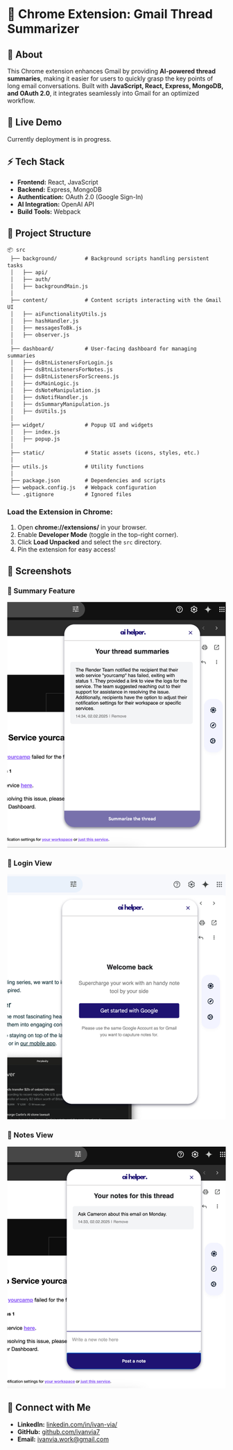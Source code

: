# 🚀 Chrome Extension: Gmail Thread Summarizer

## 📝 About

This Chrome extension enhances Gmail by providing **AI-powered thread summaries**, making it easier for users to quickly grasp the key points of long email conversations. Built with **JavaScript, React, Express, MongoDB, and OAuth 2.0**, it integrates seamlessly into Gmail for an optimized workflow.

## 🔗 Live Demo

Currently deployment is in progress.

## ⚡ Tech Stack

- **Frontend:** React, JavaScript
- **Backend:** Express, MongoDB
- **Authentication:** OAuth 2.0 (Google Sign-In)
- **AI Integration:** OpenAI API
- **Build Tools:** Webpack

## 📂 Project Structure

```
📦 src
 ├── background/         # Background scripts handling persistent tasks
 │   ├── api/
 │   ├── auth/
 │   ├── backgroundMain.js
 │
 ├── content/            # Content scripts interacting with the Gmail UI
 │   ├── aiFunctionalityUtils.js
 │   ├── hashHandler.js
 │   ├── messagesToBk.js
 │   ├── observer.js
 │
 ├── dashboard/          # User-facing dashboard for managing summaries
 │   ├── dsBtnListenersForLogin.js
 │   ├── dsBtnListenersForNotes.js
 │   ├── dsBtnListenersForScreens.js
 │   ├── dsMainLogic.js
 │   ├── dsNoteManipulation.js
 │   ├── dsNotifHandler.js
 │   ├── dsSummaryManipulation.js
 │   ├── dsUtils.js
 │
 ├── widget/             # Popup UI and widgets
 │   ├── index.js
 │   ├── popup.js
 │
 ├── static/             # Static assets (icons, styles, etc.)
 │
 ├── utils.js            # Utility functions
 │
 ├── package.json        # Dependencies and scripts
 ├── webpack.config.js   # Webpack configuration
 └── .gitignore          # Ignored files
```

### Load the Extension in Chrome:

1. Open **chrome://extensions/** in your browser.
2. Enable **Developer Mode** (toggle in the top-right corner).
3. Click **Load Unpacked** and select the `src` directory.
4. Pin the extension for easy access!

## 📸 Screenshots

### 🔹 Summary Feature

![Summary Feature](static/screenshots/summary-screen-new.png)

### 🔹 Login View

![Login Screen](static/screenshots/login-screen-new.png)

### 🔹 Notes View

![Login Screen](static/screenshots/notes-screen-new.png)

## 🤝 Connect with Me

- **LinkedIn:** [linkedin.com/in/ivan-via/](https://www.linkedin.com/in/ivan-via/)
- **GitHub:** [github.com/ivanvia7](https://github.com/ivanvia7)
- **Email:** [ivanvia.work@gmail.com](mailto:ivanvia.work@gmail.com)
